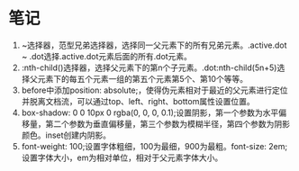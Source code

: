 # 笔记

1. ~选择器，范型兄弟选择器，选择同一父元素下的所有兄弟元素。.active.dot ~ .dot选择.active.dot元素后面的所有.dot元素。
2. :nth-child()选择器，选择父元素下的第n个子元素。.dot:nth-child(5n+5)选择父元素下的每五个元素一组的第五个元素第5个、第10个等等。
3. before中添加position: absolute;，使得伪元素相对于最近的父元素进行定位并脱离文档流，可以通过top、left、right、bottom属性设置位置。
4. box-shadow: 0 0 10px 0 rgba(0, 0, 0, 0.1);设置阴影，第一个参数为水平偏移量，第二个参数为垂直偏移量，第三个参数为模糊半径，第四个参数为阴影颜色。inset创建内阴影。
5. font-weight: 100;设置字体粗细，100为最细，900为最粗。font-size: 2em;设置字体大小，em为相对单位，相对于父元素字体大小。
